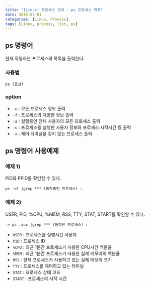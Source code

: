 ```yaml
---
title: "[Linux] 프로세스 관리 - ps 프로세스 목록"
date: 2018-07-01
categories: [Linux, Process]
tags: [Linux, process, list, ps]
---
```


## ps 명령어
현재 작동하는 프로세스의 목록을 출력한다.

### 사용법
```
ps (옵션)
```

### option
- `-e` : 모든 프로세스 정보 출력
- `-f` : 프로세스의 다양한 정보 출력
- `-a` : 실행중인 전체 사용자의 모든 프로세스 출력
- `-u` : 프로세스를 실행한 사용자 정보와 프로세스 시작시간 등 출력
- `-x` : 제어 터미널을 갖지 않는 프로세스 출력

## ps 명령어 사용예제
### 예제 1)
PID와 PPID를 확인할 수 있다.
```
ps -ef |grep *** (동작중인 프로세스) : 
```

### 예제 2)
USER, PID, %CPU, %MEM, RSS, TTY, STAT, START를 확인할 수 있다.
```
-> ps -aux |grep *** (동작된 프로세스) : 
```

- `USER` : 프로세스를 실행시킨 사용자
- `PID` : 프로세스 ID
- `%CPU` : 최근 1분간 프로세스가 사용한 CPU시간 백분율
- `%MEM` : 최근 1분간 프로세스가 사용한 실제 메모리의 백분율
- `RSS` : 현재 프로세스가 사용하고 있는 실제 메모리 크기
- `TTY` : 프로세스를 제어하고 있는 터미널
- `STAT` : 프로세스 상태 코드
- `START` : 프로세스의 시작 시간